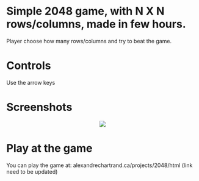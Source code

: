 # Simple 2048 game, with N X N rows/columns, made in few hours.

Player choose how many rows/columns and try to beat the game.

# Controls
Use the arrow keys

# Screenshots

<div align="center">
  <image src="https://i.imgur.com/UA05Ncl.png"/>
</div>

# Play at the game

You can play the game at: alexandrechartrand.ca/projects/2048/html (link need to be updated)
